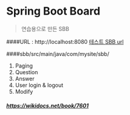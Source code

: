 # Spring Boot Board
> 연습용으로 만든 SBB

####URL : http://localhost:8080
[테스트 SBB url](http://localhost:8080)

####sbb/src/main/java/com/mysite/sbb/

1. Paging
1. Question
1. Answer
1. User login & logout
1. Modify

##### https://wikidocs.net/book/7601